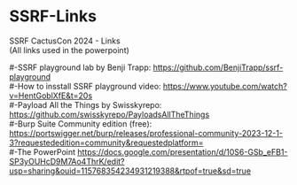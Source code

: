 # SSRF-Links  
SSRF CactusCon 2024 - Links  
(All links used in the powerpoint)  

#-SSRF playground lab by Benji Trapp:          https://github.com/BenjiTrapp/ssrf-playground  
#-How to insstall SSRF playground video:       https://www.youtube.com/watch?v=HentGoblXfE&t=20s  
#-Payload All the Things by Swisskyrepo:       https://github.com/swisskyrepo/PayloadsAllTheThings  
#-Burp Suite Community edition (free):         https://portswigger.net/burp/releases/professional-community-2023-12-1-3?requestededition=community&requestedplatform=     
#-The PowerPoint                               https://docs.google.com/presentation/d/10S6-GSb_eFB1-SP3yOUHcD9M7Ao4ThrK/edit?usp=sharing&ouid=115768354234931219388&rtpof=true&sd=true
